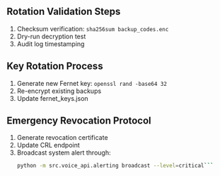 
## Rotation Validation Steps
1. Checksum verification: `sha256sum backup_codes.enc`
2. Dry-run decryption test
3. Audit log timestamping

## Key Rotation Process
1. Generate new Fernet key: `openssl rand -base64 32`
2. Re-encrypt existing backups
3. Update fernet_keys.json

## Emergency Revocation Protocol
1. Generate revocation certificate
2. Update CRL endpoint
3. Broadcast system alert through:
   ```bash
   python -m src.voice_api.alerting broadcast --level=critical```